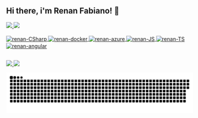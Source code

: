 ## Hi there, i'm Renan Fabiano! 👋

<div>
  <a href="https://github.com/renanpaes">
    <img height="180em" src="https://github-readme-stats.vercel.app/api?username=renanpaes&show_icons=true&theme=tokyonight&include_all_commits=true&count_private=true" />
    <img height="180em" src="https://github-readme-stats.vercel.app/api/top-langs/?username=renanpaes&layout=compact&langs_count=16&theme=tokyonight" />
</div>
  
<div style="display: inline_block"><br>
  <img align="center" alt="renan-CSharp" height="30" width="40" src="https://cdn.jsdelivr.net/gh/devicons/devicon/icons/csharp/csharp-original.svg" />
  <img align="center" alt="renan-docker" height="30" width="40" src="https://cdn.jsdelivr.net/gh/devicons/devicon/icons/docker/docker-original.svg" />
  <img align="center" alt="renan-azure" height="40" width="50" src="https://cdn.jsdelivr.net/gh/devicons/devicon/icons/azure/azure-original-wordmark.svg" />
  <img align="center" alt="renan-JS" height="30" width="40" src="https://cdn.jsdelivr.net/gh/devicons/devicon/icons/javascript/javascript-plain.svg" />
  <img align="center" alt="renan-TS" height="30" width="40" src="https://cdn.jsdelivr.net/gh/devicons/devicon/icons/typescript/typescript-plain.svg" />
  <img align="center" alt="renan-angular" height="30" width="40" src="https://cdn.jsdelivr.net/gh/devicons/devicon/icons/angularjs/angularjs-original.svg" />
</div>
  
##

<div>
  <a href="https://www.linkedin.com/in/renanpaes/" target="_blank">
    <img src="https://img.shields.io/badge/LinkedIn-0077B5?style=for-the-badge&logo=linkedin&logoColor=white" target="_blank" />
  </a>
  <a href="mailto:contato_renan@hotmail.com" target="_blank">
    <img src="https://img.shields.io/badge/Microsoft_Outlook-0078D4?style=for-the-badge&logo=microsoft-outlook&logoColor=white" target="_blank" />
  </a>  
  
  ![Snake animation](https://github.com/renanpaes/renanpaes/blob/output/github-contribution-grid-snake.svg)
</div>
  
<!--
**RenanPaes/RenanPaes** is a ✨ _special_ ✨ repository because its `README.md` (this file) appears on your GitHub profile.

Here are some ideas to get you started:

- 🔭 I’m currently working on ...
- 🌱 I’m currently learning ...
- 👯 I’m looking to collaborate on ...
- 🤔 I’m looking for help with ...
- 💬 Ask me about ...
- 📫 How to reach me: ...
- 😄 Pronouns: ...
- ⚡ Fun fact: ...
-->
